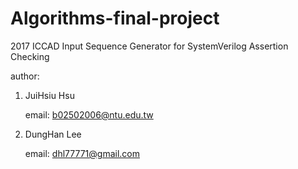 # Algorithms-final-project
2017 ICCAD Input Sequence Generator for SystemVerilog Assertion Checking

author:
1. JuiHsiu Hsu

    email: b02502006@ntu.edu.tw
    
2. DungHan Lee 

   email: dhl77771@gmail.com
